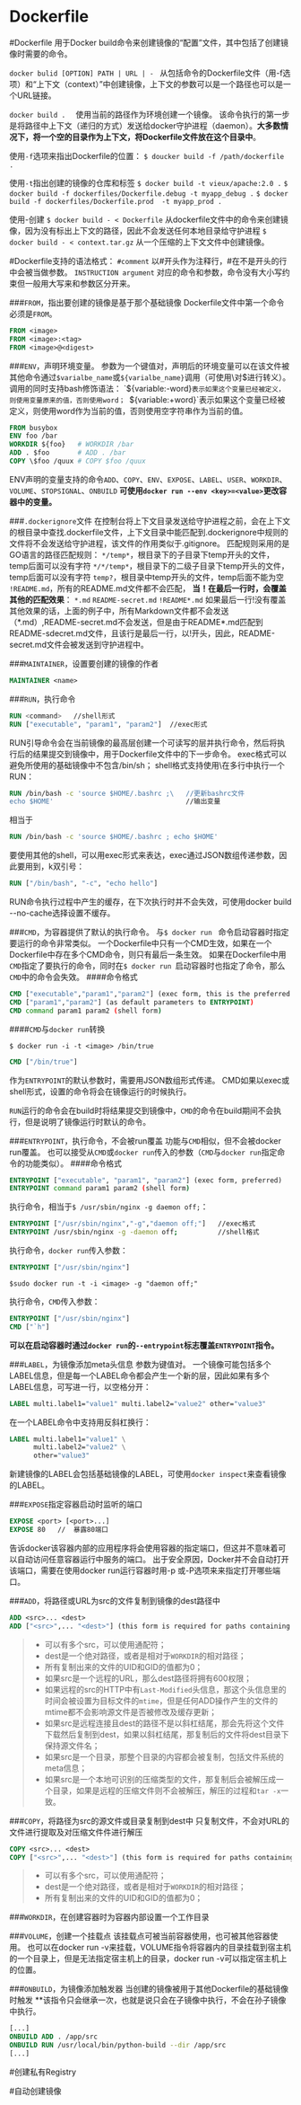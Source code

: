 # Dockerfile

#Dockerfile
用于Docker build命令来创建镜像的“配置”文件，其中包括了创建镜像时需要的命令。

`docker bulid [OPTION] PATH | URL | - `
从包括命令的Dockerfile文件（用-f选项）和“上下文（context）”中创建镜像，上下文的参数可以是一个路径也可以是一个URL链接。

`docker build .  ` 使用当前的路径作为环境创建一个镜像。
该命令执行的第一步是将路径中上下文（递归的方式）发送给docker守护进程（daemon）。**大多数情况下，将一个空的目录作为上下文，将Dockerfile文件放在这个目录中**。

使用`-f`选项来指出Dockerfile的位置：
`$ doucker build -f /path/dockerfile .`

使用`-t`指出创建的镜像的仓库和标签
`$ docker build -t vieux/apache:2.0 .`
`$ docker build -f dockerfiles/Dockerfile.debug -t myapp_debug .`
`$ docker build -f dockerfiles/Dockerfile.prod  -t myapp_prod .`

使用-创建
`$ docker build - < Dockerfile` 从dockerfile文件中的命令来创建镜像，因为没有标出上下文的路径，因此不会发送任何本地目录给守护进程
`$ docker build - < context.tar.gz` 从一个压缩的上下文文件中创建镜像。

#Dockerfile支持的语法格式：
`#comment` 以#开头作为注释行，#在不是开头的行中会被当做参数。
`INSTRUCTION argument` 对应的命令和参数，命令没有大小写约束但一般用大写来和参数区分开来。


###`FROM`，指出要创建的镜像是基于那个基础镜像
Dockerfile文件中第一个命令必须是`FROM`。
```Dockerfile
FROM <image>
FROM <image>:<tag>
FROM <image>@<digest>
```


###`ENV`，声明环境变量。
参数为一个键值对，声明后的环境变量可以在该文件被其他命令通过`$varialbe_name`或`${varialbe_name}`调用（可使用\对$进行转义）。调用的同时支持bash修饰语法：
 `${variable:-word}`表示如果这个变量已经被定义，则使用变量原来的值，否则使用word；
 `${variable:+word}`表示如果这个变量已经被定义，则使用word作为当前的值，否则使用空字符串作为当前的值。
```Dockerfile
FROM busybox
ENV foo /bar
WORKDIR ${foo}   # WORKDIR /bar
ADD . $foo       # ADD . /bar
COPY \$foo /quux # COPY $foo /quux
```
ENV声明的变量支持的命令`ADD`、`COPY`、`ENV`、`EXPOSE`、`LABEL`、`USER`、`WORKDIR`、`VOLUME`、`STOPSIGNAL`、`ONBUILD`
**可使用`docker run --env <key>=<value>`更改容器中的变量。**


###`.dockerignore`文件
在控制台将上下文目录发送给守护进程之前，会在上下文的根目录中查找.dockerfile文件，上下文目录中能匹配到.dockerignore中规则的文件将不会发送给守护进程，该文件的作用类似于.gitignore。
匹配规则采用的是GO语言的路径匹配规则：
`*/temp*`，根目录下的子目录下temp开头的文件，temp后面可以没有字符
`*/*/temp*`，根目录下的二级子目录下temp开头的文件，temp后面可以没有字符
`temp?`，根目录中temp开头的文件，temp后面不能为空
`!README.md`，所有的README.md文件都不会匹配，
**当！在最后一行时，会覆盖其他的匹配效果**：
`*.md`
`README-secret.md`
`!README*.md`
如果最后一行!没有覆盖其他效果的话，上面的例子中，所有Markdown文件都不会发送（\*.md）,README-secret.md不会发送，但是由于README*.md匹配到README-sdecret.md文件，且该行是最后一行，以!开头，因此，README-secret.md文件会被发送到守护进程中。

###`MAINTAINER`，设置要创建的镜像的作者
```Dockerfile
MAINTAINER <name>
```


###`RUN`，执行命令
```Dockerfile
RUN <command>   //shell形式
RUN ["executable", "param1", "param2"]  //exec形式
```
RUN引导命令会在当前镜像的最高层创建一个可读写的层并执行命令，然后将执行后的结果提交到镜像中，用于Dockerfile文件中的下一步命令。
exec格式可以避免所使用的基础镜像中不包含/bin/sh；
shell格式支持使用\在多行中执行一个RUN：
```Dockerfile
RUN /bin/bash -c 'source $HOME/.bashrc ;\   //更新bashrc文件
echo $HOME'                                 //输出变量
```
相当于
```Dockerfile
RUN /bin/bash -c 'source $HOME/.bashrc ; echo $HOME'
```
要使用其他的shell，可以用exec形式来表达，exec通过JSON数组传递参数，因此要用到，k双引号：
```Dockerfile
RUN ["/bin/bash", "-c", "echo hello"]
```

RUN命令执行过程中产生的缓存，在下次执行时并不会失效，可使用docker build --no-cache选择设置不缓存。


###`CMD`，为容器提供了默认的执行命令。
与`$ docker run ` 命令启动容器时指定要运行的命令非常类似。
一个Dockerfile中只有一个CMD生效，如果在一个Dockerfile中存在多个CMD命令，则只有最后一条生效。
如果在Dockerfile中用`CMD`指定了要执行的命令，同时在`$ docker run `启动容器时也指定了命令，那么`CMD`中的命令会失效。
####命令格式
```Dockerfile
CMD ["executable","param1","param2"] (exec form, this is the preferred form)
CMD ["param1","param2"] (as default parameters to ENTRYPOINT)
CMD command param1 param2 (shell form)
```
####`CMD`与`docker run`转换
```shell
$ docker run -i -t <image> /bin/true
```
```Dockerfile
CMD ["/bin/true"]
```
作为`ENTRYPOINT`的默认参数时，需要用JSON数组形式传递。
CMD如果以exec或shell形式，设置的命令将会在镜像运行的时候执行。

`RUN`运行的命令会在build时将结果提交到镜像中，`CMD`的命令在build期间不会执行，但是说明了镜像运行时默认的命令。


###`ENTRYPOINT`，执行命令，不会被run覆盖
功能与`CMD`相似，但不会被docker run覆盖。
也可以接受从`CMD`或`docker run`传入的参数（`CMD`与`docker run`指定命令的功能类似）。
####命令格式
```Dockerfile
ENTRYPOINT ["executable", "param1", "param2"] (exec form, preferred)
ENTRYPOINT command param1 param2 (shell form)
```
执行命令，相当于`$ /usr/sbin/nginx -g daemon off;`：
```Dockerfile
ENTRYPOINT ["/usr/sbin/nginx","-g","daemon off;"]   //exec格式
ENTRYPOINT /usr/sbin/nginx -g -daemon off;          //shell格式
```
执行命令，`docker run`传入参数：
```Dockerfile
ENTRYPOINT ["/usr/sbin/nginx"]
```
```shell
$sudo docker run -t -i <image> -g "daemon off;"
```
执行命令，`CMD`传入参数：
```Dockerfile
ENTRYPOINT ["/usr/sbin/nginx"]
CMD ["`h"]
```
**可以在启动容器时通过`docker run`的`--entrypoint`标志覆盖`ENTRYPOINT`指令。**


###`LABEL`，为镜像添加meta头信息
参数为键值对。
一个镜像可能包括多个LABEL信息，但是每一个LABEL命令都会产生一个新的层，因此如果有多个LABEL信息，可写进一行，以空格分开：
```Dockerfile
LABEL multi.label1="value1" multi.label2="value2" other="value3"
```
在一个LABEL命令中支持用反斜杠换行：
```Dockerfile
LABEL multi.label1="value1" \
      multi.label2="value2" \
      other="value3"
```
新建镜像的LABEL会包括基础镜像的LABEL，可使用`docker inspect`来查看镜像的LABEL。


###`EXPOSE`指定容器启动时监听的端口
```Dockerfile
EXPOSE <port> [<port>...]
EXPOSE 80   //  暴露80端口
```
告诉docker该容器内部的应用程序将会使用容器的指定端口，但这并不意味着可以自动访问任意容器运行中服务的端口。
出于安全原因，Docker并不会自动打开该端口，需要在使用docker run运行容器时用-p 或-P选项来来指定打开哪些端口。


###`ADD`，将路径或URL为src的文件复制到镜像的dest路径中
```Dockerfile
ADD <src>... <dest>
ADD ["<src>",... "<dest>"] (this form is required for paths containing whitespace)
```
>* 可以有多个src，可以使用通配符；
>* dest是一个绝对路径，或者是相对于`WORKDIR`的相对路径；
>* 所有复制出来的文件的UID和GID的值都为0；
>* 如果src是一个远程的URL，那么dest路径将拥有600权限；
>* 如果远程的src的HTTP中有`Last-Modified`头信息，那这个头信息里的时间会被设置为目标文件的`mtime`，但是任何ADD操作产生的文件的mtime都不会影响源文件是否被修改及缓存更新；
>* 如果src是远程连接且dest的路径不是以斜杠结尾，那会先将这个文件下载然后复制到dest，如果以斜杠结尾，那复制后的文件将dest目录下保持源文件名；
>* 如果src是一个目录，那整个目录的内容都会被复制，包括文件系统的meta信息；
>* 如果src是一个本地可识别的压缩类型的文件，那复制后会被解压成一个目录，如果是远程的压缩文件则不会被解压，解压的过程和`tar -x`一致。


###`COPY`，将路径为src的源文件或目录复制到dest中
只复制文件，不会对URL的文件进行提取及对压缩文件件进行解压
```Dockerfile
COPY <src>... <dest>
COPY ["<src>",... "<dest>"] (this form is required for paths containing whitespace)
```
>* 可以有多个src，可以使用通配符；
>* dest是一个绝对路径，或者是相对于`WORKDIR`的相对路径；
>* 所有复制出来的文件的UID和GID的值都为0；

###`WORKDIR`，在创建容器时为容器内部设置一个工作目录


###`VOLUME`，创建一个挂载点
该挂载点可被当前容器使用，也可被其他容器使用。
也可以在docker run -v来挂载，VOLUME指令将容器内的目录挂载到宿主机的一个目录上，但是无法指定宿主机上的目录，docker run -v可以指定宿主机上的位置。

###`ONBUILD`，为镜像添加触发器
当创建的镜像被用于其他Dockerfile的基础镜像时触发
**该指令只会继承一次，也就是说只会在子镜像中执行，不会在孙子镜像中执行。
```Dockerfile
[...]
ONBUILD ADD . /app/src
ONBUILD RUN /usr/local/bin/python-build --dir /app/src
[...]
```


#创建私有Registry


#自动创建镜像


















